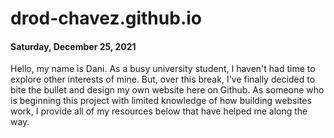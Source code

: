 # drod-chavez.github.io

#### Saturday, December 25, 2021
Hello, my name is Dani. As a busy university student, I haven't had time to explore other interests of mine. But, over this break, I've finally decided to bite the bullet and design my own website here on Github. As someone who is beginning this project with limited knowledge of how building websites work, I provide all of my resources below that have helped me along the way.
